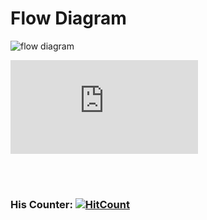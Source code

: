 # Flow Diagram
![flow diagram](https://github.com/samihan25/go_webapp/blob/master/DevOps%20flow%20chart.png)


![flow diagram pdf](https://github.com/samihan25/go_webapp/blob/master/DevOps%20flow%20chart.pdf)

<br><br>

### His Counter:  [![HitCount](http://hits.dwyl.com/samihan25/go_webapp.svg)](http://hits.dwyl.com/samihan25/go_webapp)
